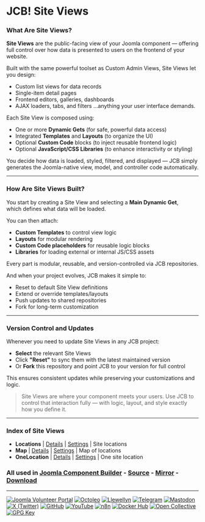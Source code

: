 # JCB! Site Views

### What Are Site Views?
**Site Views** are the public-facing view of your Joomla component — 
offering full control over how data is presented to users on the frontend of your website.

Built with the same powerful toolset as Custom Admin Views, Site Views let you design:
- Custom list views for data records
- Single-item detail pages
- Frontend editors, galleries, dashboards
- AJAX loaders, tabs, and filters
...anything your user interface demands.

Each Site View is composed using:
- One or more **Dynamic Gets** (for safe, powerful data access)
- Integrated **Templates** and **Layouts** (to organize the UI)
- Optional **Custom Code** blocks (to inject reusable frontend logic)
- Optional **JavaScript/CSS Libraries** (to enhance interactivity or styling)

You decide how data is loaded, styled, filtered, and displayed — 
JCB simply generates the Joomla-native view, model, and controller code automatically.

---
### How Are Site Views Built?
You start by creating a Site View and selecting a **Main Dynamic Get**,  
which defines what data will be loaded.

You can then attach:
- **Custom Templates** to control view logic
- **Layouts** for modular rendering
- **Custom Code placeholders** for reusable logic blocks
- **Libraries** for loading external or internal JS/CSS assets

Every part is modular, reusable, and version-controlled via JCB repositories.

And when your project evolves, JCB makes it simple to:
- Reset to default Site View definitions
- Extend or override templates/layouts
- Push updates to shared repositories
- Fork for long-term customization

---
### Version Control and Updates
Whenever you need to update Site Views in any JCB project:

- **Select** the relevant Site Views
- Click **"Reset"** to sync them with the latest maintained version
- Or **Fork** this repository and point JCB to your version for full control

This ensures consistent updates while preserving your customizations and logic.

> Site Views are where your component meets your users. Use JCB to control that interaction fully — with logic, layout, and style exactly how you define it.

---
### Index of Site Views


 - **Locations** | [Details](src/site_view/d6f6a358-be9d-49d0-931e-ac2cbe37ba38) | [Settings](src/site_view/d6f6a358-be9d-49d0-931e-ac2cbe37ba38/item.json) | Site locations
 - **Map** | [Details](src/site_view/e6bc3a5f-909e-493c-ba8a-6a79b555b2f7) | [Settings](src/site_view/e6bc3a5f-909e-493c-ba8a-6a79b555b2f7/item.json) | Map of locations
 - **OneLocation** | [Details](src/site_view/47acca5d-c194-47fe-8961-0c849fcadbe0) | [Settings](src/site_view/47acca5d-c194-47fe-8961-0c849fcadbe0/item.json) | One site location

### All used in [Joomla Component Builder](https://www.joomlacomponentbuilder.com) - [Source](https://git.vdm.dev/joomla/Component-Builder) - [Mirror](https://github.com/vdm-io/Joomla-Component-Builder) - [Download](https://git.vdm.dev/joomla/pkg-component-builder/releases)

---
[![Joomla Volunteer Portal](https://img.shields.io/badge/-Joomla-gold?logo=joomla)](https://volunteers.joomla.org/joomlers/1396-llewellyn-van-der-merwe "Join Llewellyn on the Joomla Volunteer Portal: Shaping the Future Together!") [![Octoleo](https://img.shields.io/badge/-Octoleo-black?logo=linux)](https://git.vdm.dev/octoleo "--quiet") [![Llewellyn](https://img.shields.io/badge/-Llewellyn-ffffff?logo=gitea)](https://git.vdm.dev/Llewellyn "Collaborate and Innovate with Llewellyn on Git: Building a Better Code Future!") [![Telegram](https://img.shields.io/badge/-Telegram-blue?logo=telegram)](https://t.me/Joomla_component_builder "Join Llewellyn and the Community on Telegram: Building Joomla Components Together!") [![Mastodon](https://img.shields.io/badge/-Mastodon-9e9eec?logo=mastodon)](https://joomla.social/@llewellyn "Connect and Engage with Llewellyn on Joomla Social: Empowering Communities, One Post at a Time!") [![X (Twitter)](https://img.shields.io/badge/-X-black?logo=x)](https://x.com/llewellynvdm "Join the Conversation with Llewellyn on X: Where Ideas Take Flight!") [![GitHub](https://img.shields.io/badge/-GitHub-181717?logo=github)](https://github.com/Llewellynvdm "Build, Innovate, and Thrive with Llewellyn on GitHub: Turning Ideas into Impact!") [![YouTube](https://img.shields.io/badge/-YouTube-ff0000?logo=youtube)](https://www.youtube.com/@OctoYou "Explore, Learn, and Create with Llewellyn on YouTube: Your Gateway to Inspiration!") [![n8n](https://img.shields.io/badge/-n8n-black?logo=n8n)](https://n8n.io/creators/octoleo "Effortless Automation and Impactful Workflows with Llewellyn on n8n!") [![Docker Hub](https://img.shields.io/badge/-Docker-grey?logo=docker)](https://hub.docker.com/u/llewellyn "Llewellyn on Docker: Containerize Your Creativity!") [![Open Collective](https://img.shields.io/badge/-Donate-green?logo=opencollective)](https://opencollective.com/joomla-component-builder "Donate towards JCB: Help Llewellyn financially so he can continue developing this great tool!") [![GPG Key](https://img.shields.io/badge/-GPG-blue?logo=gnupg)](https://git.vdm.dev/Llewellyn/gpg "Unlock Trust and Security with Llewellyn's GPG Key: Your Gateway to Verified Connections!")